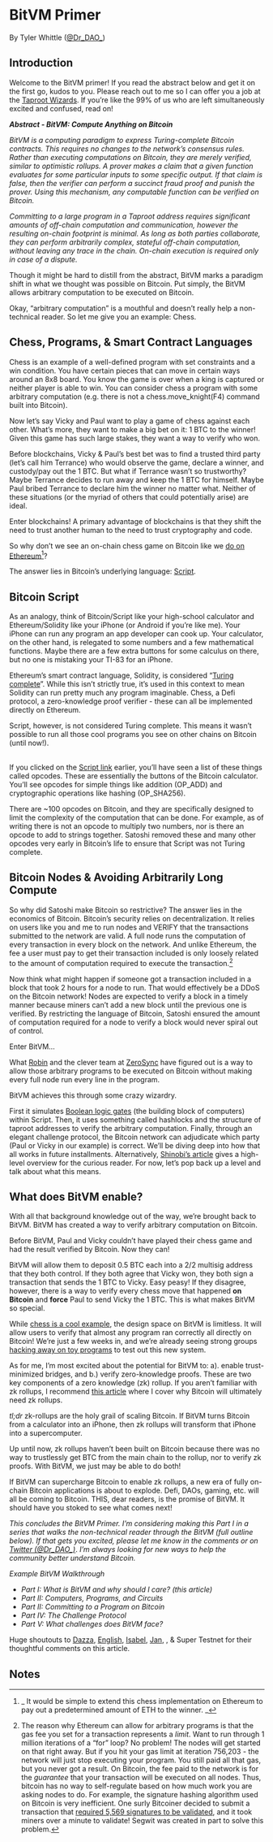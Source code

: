 # BitVM Primer
By Tyler Whittle ([@Dr_DAO_](https://twitter.com/Dr_DAO_))


## Introduction

Welcome to the BitVM primer! If you read the abstract below and get it on the first go, kudos to you. Please reach out to me so I can offer you a job at the [Taproot Wizards](https://taprootwizards.com/). If you’re like the 99% of us who are left simultaneously excited and confused, read on! 

**_Abstract - BitVM: Compute Anything on Bitcoin_**

_BitVM is a computing paradigm to express Turing-complete Bitcoin contracts. This requires no changes to the network’s consensus rules. Rather than executing computations on Bitcoin, they are merely verified, similar to optimistic rollups. A prover makes a claim that a given function evaluates for some particular inputs to some specific output. If that claim is false, then the verifier can perform a succinct fraud proof and punish the prover. Using this mechanism, any computable function can be verified on Bitcoin._

_Committing to a large program in a Taproot address requires significant amounts of off-chain computation and communication, however the resulting on-chain footprint is minimal. As long as both parties collaborate, they can perform arbitrarily complex, stateful off-chain computation, without leaving any trace in the chain. On-chain execution is required only in case of a dispute._

Though it might be hard to distill from the abstract, BitVM marks a paradigm shift in what we thought was possible on Bitcoin. Put simply, the BitVM allows arbitrary computation to be executed on Bitcoin. 

Okay, “arbitrary computation” is a mouthful and doesn’t really help a non-technical reader. So let me give you an example: Chess. 


## Chess, Programs, & Smart Contract Languages

Chess is an example of a well-defined program with set constraints and a win condition. You have certain pieces that can move in certain ways around an 8x8 board. You know the game is over when a king is captured or neither player is able to win. You can consider chess a program with some arbitrary computation (e.g. there is not a chess.move_knight(F4) command built into Bitcoin). 

Now let’s say Vicky and Paul want to play a game of chess against each other. What’s more, they want to make a big bet on it: 1 BTC to the winner! Given this game has such large stakes, they want a way to verify who won. 

Before blockchains, Vicky & Paul’s best bet was to find a trusted third party (let’s call him Terrance) who would observe the game, declare a winner, and custody/pay out the 1 BTC. But what if Terrance wasn’t so trustworthy? Maybe Terrance decides to run away and keep the 1 BTC for himself. Maybe Paul bribed Terrance to declare him the winner no matter what. Neither of these situations (or the myriad of others that could potentially arise) are ideal. 

Enter blockchains! A primary advantage of blockchains is that they shift the need to trust another human to the need to trust cryptography and code. 

So why don’t we see an on-chain chess game on Bitcoin like we [do on Ethereum](https://betterprogramming.pub/on-chain-chess-smart-contract-breakdown-7d01cdaaeb54)[^1]? 

The answer lies in Bitcoin’s underlying language: [Script](https://en.bitcoin.it/wiki/Script). 

## Bitcoin Script

As an analogy, think of Bitcoin/Script like your high-school calculator and Ethereum/Solidity like your iPhone (or Android if you’re like me). Your iPhone can run any program an app developer can cook up. Your calculator, on the other hand, is relegated to some numbers and a few mathematical functions. Maybe there are a few extra buttons for some calculus on there, but no one is mistaking your TI-83 for an iPhone. 

Ethereum’s smart contract language, Solidity, is considered “[Turing complete](https://en.wikipedia.org/wiki/Turing_completeness#:~:text=In%20colloquial%20usage%2C%20the%20terms,purpose%20computer%20or%20computer%20language.)”. While this isn’t strictly true, it’s used in this context to mean Solidity can run pretty much any program imaginable. Chess, a Defi protocol, a zero-knowledge proof verifier - these can all be implemented directly on Ethereum. 

Script, however, is not considered Turing complete. This means it wasn’t possible to run all those cool programs you see on other chains on Bitcoin (until now!). 

 \
If you clicked on the [Script link](https://en.bitcoin.it/wiki/Script) earlier, you’ll have seen a list of these things called opcodes. These are essentially the buttons of the Bitcoin calculator. You’ll see opcodes for simple things like addition (OP_ADD) and cryptographic operations like hashing (OP_SHA256). 

There are ~100 opcodes on Bitcoin, and they are specifically designed to limit the complexity of the computation that can be done. For example, as of writing there is not an opcode to multiply two numbers, nor is there an opcode to add to strings together. Satoshi removed these and many other opcodes very early in Bitcoin’s life to ensure that Script was not Turing complete.


## Bitcoin Nodes & Avoiding Arbitrarily Long Compute 

So why did Satoshi make Bitcoin so restrictive? The answer lies in the economics of Bitcoin. Bitcoin’s security relies on decentralization. It relies on users like you and me to run nodes and VERIFY that the transactions submitted to the network are valid. A full node runs the computation of every transaction in every block on the network. And unlike Ethereum, the fee a user must pay to get their transaction included is only loosely related to the amount of computation required to execute the transaction.[^2] 

Now think what might happen if someone got a transaction included in a block that took 2 hours for a node to run. That would effectively be a DDoS on the Bitcoin network! Nodes are expected to verify a block in a timely manner because miners can’t add a new block until the previous one is verified. By restricting the language of Bitcoin, Satoshi ensured the amount of computation required for a node to verify a block would never spiral out of control. 

Enter BitVM… 

What [Robin](https://twitter.com/robin_linus?lang=en) and the clever team at [ZeroSync](https://zerosync.org/) have figured out is a way to allow those arbitrary programs to be executed on Bitcoin without making every full node run every line in the program. 

BitVM achieves this through some crazy wizardry. 

First it simulates [Boolean logic gates](https://en.wikipedia.org/wiki/Logic_gate) (the building block of computers) within Script. Then, it uses something called hashlocks and the structure of taproot addresses to verify the arbitrary computation. Finally, through an elegant challenge protocol, the Bitcoin network can adjudicate which party (Paul or Vicky in our example) is correct. We’ll be diving deep into how that all works in future installments. Alternatively, [Shinobi’s article](https://bitcoinmagazine.com/technical/the-big-deal-with-bitvm-arbitrary-computation-now-possible-on-bitcoin-without-a-fork) gives a high-level overview for the curious reader. For now, let’s pop back up a level and talk about what this means. 


## What does BitVM enable?

With all that background knowledge out of the way, we’re brought back to BitVM. BitVM has created a way to verify arbitrary computation on Bitcoin. 

Before BitVM, Paul and Vicky couldn’t have played their chess game and had the result verified by Bitcoin. Now they can! 

BitVM will allow them to deposit 0.5 BTC each into a 2/2 multisig address that they both control. If they both agree that Vicky won, they both sign a transaction that sends the 1 BTC to Vicky. Easy peasy! If they disagree, however, there is a way to verify every chess move that happened **on Bitcoin** and **force** Paul to send Vicky the 1 BTC. This is what makes BitVM so special.

While [chess is a cool example](https://github.com/mcbagz/LogicGates/blob/main/Example.ipynb), the design space on BitVM is limitless. It will allow users to verify that almost any program ran correctly all directly on Bitcoin! We’re just a few weeks in, and we’re already seeing strong groups [hacking away on toy programs](https://github.com/supertestnet/tapleaf-circuits) to test out this new system.

As for me, I’m most excited about the potential for BitVM to: a). enable trust-minimized bridges, and b.) verify zero-knowledge proofs. These are two key components of a zero knowledge (zk) rollup. If you aren’t familiar with zk rollups, I recommend [this article](https://mirror.xyz/twhittle.eth/JU2OOxTJO6LLKjd99Dan9lA-z09iOAxrInXn5JHx9wA) where I cover why Bitcoin will ultimately need zk rollups. 

_tl;dr_ zk-rollups are the holy grail of scaling Bitcoin. If BitVM turns Bitcoin from a calculator into an iPhone, then zk rollups will transform that iPhone into a supercomputer. 

Up until now, zk rollups haven’t been built on Bitcoin because there was no way to trustlessly get BTC from the main chain to the rollup, nor to verify zk proofs. With BitVM, we just may be able to do both!

If BitVM can supercharge Bitcoin to enable zk rollups, a new era of fully on-chain Bitcoin applications is about to explode. Defi, DAOs, gaming, etc. will all be coming to Bitcoin. THIS, dear readers, is the promise of BitVM. It should have you stoked to see what comes next!


_This concludes the BitVM Primer. I’m considering making this Part I in a series that walks the non-technical reader through the BitVM (full outline below). If that gets you excited, please let me know in the comments or on [Twitter (@Dr_DAO_)](x.com/Dr_DAO_)_. _I’m always looking for new ways to help the community better understand Bitcoin._

_Example BitVM Walkthrough_



* _Part I: What is BitVM and why should I care? (this article)_
* _Part II: Computers, Programs, and Circuits_
* _Part II: Committing to a Program on Bitcoin_
* _Part IV: The Challenge Protocol_
* _Part V: What challenges does BitVM face?_


Huge shoutouts to [Dazza](https://twitter.com/dazza9x), [English](https://twitter.com/EnglishNFTea), [Isabel](https://twitter.com/isabelfoxenduke), [Jan](https://twitter.com/nonfungible_jan), , & Super Testnet for their thoughtful comments on this article.

## Notes

[^1]:
    _ It would be simple to extend this chess implementation on Ethereum to pay out a predetermined amount of ETH to the winner. _

[^2]:
     The reason why Ethereum can allow for arbitrary programs is that the gas fee you set for a transaction represents a _limit_. Want to run through 1 million iterations of a “for” loop? No problem! The nodes will get started on that right away. But if you hit your gas limit at iteration 756,203 - the network will just stop executing your program. You still paid all that gas, but you never got a result.
    On Bitcoin, the fee paid to the network is for the _guarantee_ that your transaction will be executed on all nodes. Thus, bitcoin has no way to self-regulate based on how much work you are asking nodes to do. For example, the signature hashing algorithm used on Bitcoin is very inefficient. One surly Bitcoiner decided to submit a transaction that [required 5,569 signatures to be validated](https://mempool.space/tx/bb41a757f405890fb0f5856228e23b715702d714d59bf2b1feb70d8b2b4e3e08), and it took miners over a minute to validate! Segwit was created in part to solve this problem. 
